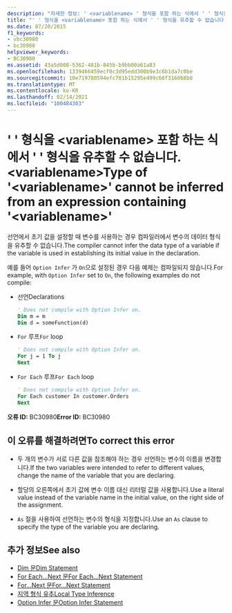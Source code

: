 ```yaml
---
description: "자세한 정보: ' <variablename> ' 형식을 포함 하는 식에서 ' ' 형식을 유추할 수 없습니다.<variablename>"
title: "' ' 형식을 <variablename> 포함 하는 식에서 ' ' 형식을 유추할 수 없습니다. <variablename>"
ms.date: 07/20/2015
f1_keywords:
- vbc30980
- bc30980
helpviewer_keywords:
- BC30980
ms.assetid: 43a5d008-5362-481b-845b-b9bb00a61a83
ms.openlocfilehash: 1339466459ecf0c3d95edd300b9e3c6b1da7c0be
ms.sourcegitcommit: 10e719780594efc781b15295e499c66f316068b8
ms.translationtype: MT
ms.contentlocale: ko-KR
ms.lasthandoff: 02/14/2021
ms.locfileid: "100484303"
---
```

# <a name="type-of-variablename-cannot-be-inferred-from-an-expression-containing-variablename"></a><span data-ttu-id="20024-103">' ' 형식을 \<variablename> 포함 하는 식에서 ' ' 형식을 유추할 수 없습니다. \<variablename></span><span class="sxs-lookup"><span data-stu-id="20024-103">Type of '\<variablename>' cannot be inferred from an expression containing '\<variablename>'</span></span>

<span data-ttu-id="20024-104">선언에서 초기 값을 설정할 때 변수를 사용하는 경우 컴파일러에서 변수의 데이터 형식을 유추할 수 없습니다.</span><span class="sxs-lookup"><span data-stu-id="20024-104">The compiler cannot infer the data type of a variable if the variable is used in establishing its initial value in the declaration.</span></span>  
  
 <span data-ttu-id="20024-105">예를 들어 `Option Infer` 가 `On`으로 설정된 경우 다음 예제는 컴파일되지 않습니다.</span><span class="sxs-lookup"><span data-stu-id="20024-105">For example, with `Option Infer` set to `On`, the following examples do not compile:</span></span>  
  
- <span data-ttu-id="20024-106">선언</span><span class="sxs-lookup"><span data-stu-id="20024-106">Declarations</span></span>  
  
    ```vb  
    ' Does not compile with Option Infer on.  
    Dim m = m  
    Dim d = someFunction(d)  
    ```  
  
- <span data-ttu-id="20024-107">`For` 루프</span><span class="sxs-lookup"><span data-stu-id="20024-107">`For` loop</span></span>  
  
    ```vb  
    ' Does not compile with Option Infer on.  
    For j = 1 To j  
    Next  
    ```  
  
- <span data-ttu-id="20024-108">`For Each` 루프</span><span class="sxs-lookup"><span data-stu-id="20024-108">`For Each` loop</span></span>  
  
    ```vb  
    ' Does not compile with Option Infer on.  
    For Each customer In customer.Orders  
    Next  
    ```  
  
 <span data-ttu-id="20024-109">**오류 ID:** BC30980</span><span class="sxs-lookup"><span data-stu-id="20024-109">**Error ID:** BC30980</span></span>  
  
## <a name="to-correct-this-error"></a><span data-ttu-id="20024-110">이 오류를 해결하려면</span><span class="sxs-lookup"><span data-stu-id="20024-110">To correct this error</span></span>  
  
- <span data-ttu-id="20024-111">두 개의 변수가 서로 다른 값을 참조해야 하는 경우 선언하는 변수의 이름을 변경합니다.</span><span class="sxs-lookup"><span data-stu-id="20024-111">If the two variables were intended to refer to different values, change the name of the variable that you are declaring.</span></span>  
  
- <span data-ttu-id="20024-112">할당의 오른쪽에서 초기 값에 변수 이름 대신 리터럴 값을 사용합니다.</span><span class="sxs-lookup"><span data-stu-id="20024-112">Use a literal value instead of the variable name in the initial value, on the right side of the assignment.</span></span>  
  
- <span data-ttu-id="20024-113">`As` 절을 사용하여 선언하는 변수의 형식을 지정합니다.</span><span class="sxs-lookup"><span data-stu-id="20024-113">Use an `As` clause to specify the type of the variable you are declaring.</span></span>  
  
## <a name="see-also"></a><span data-ttu-id="20024-114">추가 정보</span><span class="sxs-lookup"><span data-stu-id="20024-114">See also</span></span>

- [<span data-ttu-id="20024-115">Dim 문</span><span class="sxs-lookup"><span data-stu-id="20024-115">Dim Statement</span></span>](../language-reference/statements/dim-statement.md)
- [<span data-ttu-id="20024-116">For Each...Next 문</span><span class="sxs-lookup"><span data-stu-id="20024-116">For Each...Next Statement</span></span>](../language-reference/statements/for-each-next-statement.md)
- [<span data-ttu-id="20024-117">For...Next 문</span><span class="sxs-lookup"><span data-stu-id="20024-117">For...Next Statement</span></span>](../language-reference/statements/for-next-statement.md)
- [<span data-ttu-id="20024-118">지역 형식 유추</span><span class="sxs-lookup"><span data-stu-id="20024-118">Local Type Inference</span></span>](../programming-guide/language-features/variables/local-type-inference.md)
- [<span data-ttu-id="20024-119">Option Infer 문</span><span class="sxs-lookup"><span data-stu-id="20024-119">Option Infer Statement</span></span>](../language-reference/statements/option-infer-statement.md)
